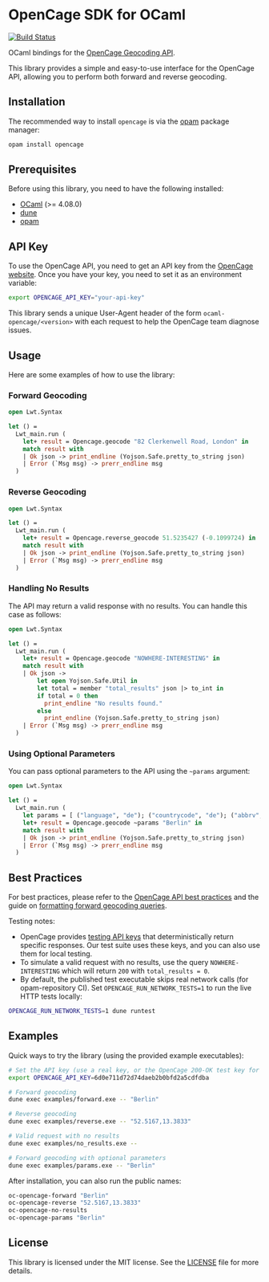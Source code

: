 # OpenCage SDK for OCaml

[![Build Status](https://github.com/geonot/opencage-ocaml/actions/workflows/ci.yml/badge.svg)](https://github.com/geonot/opencage-ocaml/actions/workflows/ci.yml)

OCaml bindings for the [OpenCage Geocoding API](https://opencagedata.com).

This library provides a simple and easy-to-use interface for the OpenCage API, allowing you to perform both forward and reverse geocoding.

## Installation

The recommended way to install `opencage` is via the [opam](https://opam.ocaml.org) package manager:

```bash
opam install opencage
```

## Prerequisites

Before using this library, you need to have the following installed:

* [OCaml](https://ocaml.org/docs/install.html) (>= 4.08.0)
* [dune](https://dune.build)
* [opam](https://opam.ocaml.org/doc/Install.html)

## API Key

To use the OpenCage API, you need to get an API key from the [OpenCage website](https://opencagedata.com/users/sign_up). Once you have your key, you need to set it as an environment variable:

```bash
export OPENCAGE_API_KEY="your-api-key"
```

This library sends a unique User-Agent header of the form `ocaml-opencage/<version>` with each request to help the OpenCage team diagnose issues.

## Usage

Here are some examples of how to use the library:

### Forward Geocoding

```ocaml
open Lwt.Syntax

let () =
  Lwt_main.run (
    let+ result = Opencage.geocode "82 Clerkenwell Road, London" in
    match result with
    | Ok json -> print_endline (Yojson.Safe.pretty_to_string json)
    | Error (`Msg msg) -> prerr_endline msg
  )
```

### Reverse Geocoding

```ocaml
open Lwt.Syntax

let () =
  Lwt_main.run (
    let+ result = Opencage.reverse_geocode 51.5235427 (-0.1099724) in
    match result with
    | Ok json -> print_endline (Yojson.Safe.pretty_to_string json)
    | Error (`Msg msg) -> prerr_endline msg
  )
```

### Handling No Results

The API may return a valid response with no results. You can handle this case as follows:

```ocaml
open Lwt.Syntax

let () =
  Lwt_main.run (
    let+ result = Opencage.geocode "NOWHERE-INTERESTING" in
    match result with
    | Ok json ->
        let open Yojson.Safe.Util in
        let total = member "total_results" json |> to_int in
        if total = 0 then
          print_endline "No results found."
        else
          print_endline (Yojson.Safe.pretty_to_string json)
    | Error (`Msg msg) -> prerr_endline msg
  )
```

### Using Optional Parameters

You can pass optional parameters to the API using the `~params` argument:

```ocaml
open Lwt.Syntax

let () =
  Lwt_main.run (
    let params = [ ("language", "de"); ("countrycode", "de"); ("abbrv", "1") ] in
    let+ result = Opencage.geocode ~params "Berlin" in
    match result with
    | Ok json -> print_endline (Yojson.Safe.pretty_to_string json)
    | Error (`Msg msg) -> prerr_endline msg
  )
```

## Best Practices

For best practices, please refer to the [OpenCage API best practices](https://opencagedata.com/api#bestpractices) and the guide on [formatting forward geocoding queries](https://opencagedata.com/guides/how-to-format-your-geocoding-query).

Testing notes:

- OpenCage provides [testing API keys](https://opencagedata.com/api#testingkeys) that deterministically return specific responses. Our test suite uses these keys, and you can also use them for local testing.
- To simulate a valid request with no results, use the query `NOWHERE-INTERESTING` which will return `200` with `total_results = 0`.
- By default, the published test executable skips real network calls (for opam-repository CI). Set `OPENCAGE_RUN_NETWORK_TESTS=1` to run the live HTTP tests locally:

```bash
OPENCAGE_RUN_NETWORK_TESTS=1 dune runtest
```

## Examples

Quick ways to try the library (using the provided example executables):

```bash
# Set the API key (use a real key, or the OpenCage 200-OK test key for demos)
export OPENCAGE_API_KEY=6d0e711d72d74daeb2b0bfd2a5cdfdba

# Forward geocoding
dune exec examples/forward.exe -- "Berlin"

# Reverse geocoding
dune exec examples/reverse.exe -- "52.5167,13.3833"

# Valid request with no results
dune exec examples/no_results.exe --

# Forward geocoding with optional parameters
dune exec examples/params.exe -- "Berlin"
```

After installation, you can also run the public names:

```bash
oc-opencage-forward "Berlin"
oc-opencage-reverse "52.5167,13.3833"
oc-opencage-no-results
oc-opencage-params "Berlin"
```

## License

This library is licensed under the MIT license. See the [LICENSE](LICENSE) file for more details.
